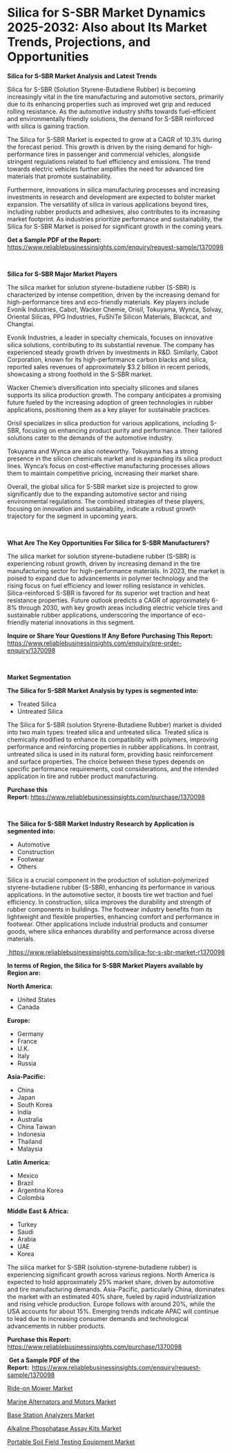 <p><h1>Silica for S-SBR Market Dynamics 2025-2032: Also about Its Market Trends, Projections, and Opportunities</h1></p><p><strong>Silica for S-SBR Market Analysis and Latest Trends</strong></p>
<p><p>Silica for S-SBR (Solution Styrene-Butadiene Rubber) is becoming increasingly vital in the tire manufacturing and automotive sectors, primarily due to its enhancing properties such as improved wet grip and reduced rolling resistance. As the automotive industry shifts towards fuel-efficient and environmentally friendly solutions, the demand for S-SBR reinforced with silica is gaining traction. </p><p>The Silica for S-SBR Market is expected to grow at a CAGR of 10.3% during the forecast period. This growth is driven by the rising demand for high-performance tires in passenger and commercial vehicles, alongside stringent regulations related to fuel efficiency and emissions. The trend towards electric vehicles further amplifies the need for advanced tire materials that promote sustainability. </p><p>Furthermore, innovations in silica manufacturing processes and increasing investments in research and development are expected to bolster market expansion. The versatility of silica in various applications beyond tires, including rubber products and adhesives, also contributes to its increasing market footprint. As industries prioritize performance and sustainability, the Silica for S-SBR Market is poised for significant growth in the coming years.</p></p>
<p><strong>Get a Sample PDF of the Report:&nbsp;</strong> <a href="https://www.reliablebusinessinsights.com/enquiry/request-sample/1370098?utm_campaign=1119&utm_medium=2&utm_source=Github&utm_content=ia&utm_term=22032025&utm_id=silica-for-s-sbr">https://www.reliablebusinessinsights.com/enquiry/request-sample/1370098</a></p>
<p>&nbsp;</p>
<p><strong>Silica for S-SBR Major Market Players</strong></p>
<p><p>The silica market for solution styrene-butadiene rubber (S-SBR) is characterized by intense competition, driven by the increasing demand for high-performance tires and eco-friendly materials. Key players include Evonik Industries, Cabot, Wacker Chemie, Orisil, Tokuyama, Wynca, Solvay, Oriental Silicas, PPG Industries, FuShiTe Silicon Materials, Blackcat, and Changtai.</p><p>Evonik Industries, a leader in specialty chemicals, focuses on innovative silica solutions, contributing to its substantial revenue. The company has experienced steady growth driven by investments in R&D. Similarly, Cabot Corporation, known for its high-performance carbon blacks and silica, reported sales revenues of approximately $3.2 billion in recent periods, showcasing a strong foothold in the S-SBR market.</p><p>Wacker Chemie’s diversification into specialty silicones and silanes supports its silica production growth. The company anticipates a promising future fueled by the increasing adoption of green technologies in rubber applications, positioning them as a key player for sustainable practices.</p><p>Orisil specializes in silica production for various applications, including S-SBR, focusing on enhancing product purity and performance. Their tailored solutions cater to the demands of the automotive industry.</p><p>Tokuyama and Wynca are also noteworthy. Tokuyama has a strong presence in the silicon chemicals market and is expanding its silica product lines. Wynca’s focus on cost-effective manufacturing processes allows them to maintain competitive pricing, increasing their market share.</p><p>Overall, the global silica for S-SBR market size is projected to grow significantly due to the expanding automotive sector and rising environmental regulations. The combined strategies of these players, focusing on innovation and sustainability, indicate a robust growth trajectory for the segment in upcoming years.</p></p>
<p>&nbsp;</p>
<p><strong>What Are The Key Opportunities For Silica for S-SBR Manufacturers?</strong></p>
<p><p>The silica market for solution styrene-butadiene rubber (S-SBR) is experiencing robust growth, driven by increasing demand in the tire manufacturing sector for high-performance materials. In 2023, the market is poised to expand due to advancements in polymer technology and the rising focus on fuel efficiency and lower rolling resistance in vehicles. Silica-reinforced S-SBR is favored for its superior wet traction and heat resistance properties. Future outlook predicts a CAGR of approximately 6-8% through 2030, with key growth areas including electric vehicle tires and sustainable rubber applications, underscoring the importance of eco-friendly material innovations in this segment.</p></p>
<p><strong>Inquire or Share Your Questions If Any Before Purchasing This Report:</strong> <a href="https://www.reliablebusinessinsights.com/enquiry/pre-order-enquiry/1370098?utm_campaign=1119&utm_medium=2&utm_source=Github&utm_content=ia&utm_term=22032025&utm_id=silica-for-s-sbr">https://www.reliablebusinessinsights.com/enquiry/pre-order-enquiry/1370098</a></p>
<p>&nbsp;</p>
<p><strong>Market Segmentation</strong></p>
<p><strong>The Silica for S-SBR Market Analysis by types is segmented into:</strong></p>
<p><ul><li>Treated Silica</li><li>Untreated Silica</li></ul></p>
<p><p>The Silica for S-SBR (solution Styrene-Butadiene Rubber) market is divided into two main types: treated silica and untreated silica. Treated silica is chemically modified to enhance its compatibility with polymers, improving performance and reinforcing properties in rubber applications. In contrast, untreated silica is used in its natural form, providing basic reinforcement and surface properties. The choice between these types depends on specific performance requirements, cost considerations, and the intended application in tire and rubber product manufacturing.</p></p>
<p><strong>Purchase this Report:&nbsp;</strong><a href="https://www.reliablebusinessinsights.com/purchase/1370098?utm_campaign=1119&utm_medium=2&utm_source=Github&utm_content=ia&utm_term=22032025&utm_id=silica-for-s-sbr">https://www.reliablebusinessinsights.com/purchase/1370098</a></p>
<p>&nbsp;</p>
<p><strong>The Silica for S-SBR Market Industry Research by Application is segmented into:</strong></p>
<p><ul><li>Automotive</li><li>Construction</li><li>Footwear</li><li>Others</li></ul></p>
<p><p>Silica is a crucial component in the production of solution-polymerized styrene-butadiene rubber (S-SBR), enhancing its performance in various applications. In the automotive sector, it boosts tire wet traction and fuel efficiency. In construction, silica improves the durability and strength of rubber components in buildings. The footwear industry benefits from its lightweight and flexible properties, enhancing comfort and performance in footwear. Other applications include industrial products and consumer goods, where silica enhances durability and performance across diverse materials.</p></p>
<p><a href="https://www.reliablebusinessinsights.com/silica-for-s-sbr-market-r1370098?utm_campaign=1119&utm_medium=2&utm_source=Github&utm_content=ia&utm_term=22032025&utm_id=silica-for-s-sbr">&nbsp;https://www.reliablebusinessinsights.com/silica-for-s-sbr-market-r1370098</a></p>
<p><strong>In terms of Region, the Silica for S-SBR Market Players available by Region are:</strong></p>
<p>
    <p> <strong> North America: </strong>
        <ul>
            <li>United States</li>
            <li>Canada</li>
        </ul>
        </p> 
    <p> <strong> Europe: </strong>
        <ul>
            <li>Germany</li>
            <li>France</li>
            <li>U.K.</li>
            <li>Italy</li>
            <li>Russia</li>
        </ul>
        </p> 
    <p> <strong> Asia-Pacific: </strong>
        <ul>
            <li>China</li>
            <li>Japan</li>
            <li>South Korea</li>
            <li>India</li>
            <li>Australia</li>
            <li>China Taiwan</li>
            <li>Indonesia</li>
            <li>Thailand</li>
            <li>Malaysia</li>
        </ul>
        </p> 
    <p> <strong> Latin America: </strong>
        <ul>
            <li>Mexico</li>
            <li>Brazil</li>
            <li>Argentina Korea</li>
            <li>Colombia</li>
        </ul>
        </p> 
    <p> <strong> Middle East & Africa: </strong>
        <ul>
            <li>Turkey</li>
            <li>Saudi</li>
            <li>Arabia</li>
            <li>UAE</li>
            <li>Korea</li>
        </ul>
    </p>
    </p>
<p><p>The silica market for S-SBR (solution-styrene-butadiene rubber) is experiencing significant growth across various regions. North America is expected to hold approximately 25% market share, driven by automotive and tire manufacturing demands. Asia-Pacific, particularly China, dominates the market with an estimated 40% share, fueled by rapid industrialization and rising vehicle production. Europe follows with around 20%, while the USA accounts for about 15%. Emerging trends indicate APAC will continue to lead due to increasing consumer demands and technological advancements in rubber products.</p></p>
<p><strong>Purchase this Report: </strong><a href="https://www.reliablebusinessinsights.com/purchase/1370098?utm_campaign=1119&utm_medium=2&utm_source=Github&utm_content=ia&utm_term=22032025&utm_id=silica-for-s-sbr">https://www.reliablebusinessinsights.com/purchase/1370098</a></p>
<p>&nbsp;<strong>Get a Sample PDF of the Report:&nbsp;&nbsp;</strong><a href="https://www.reliablebusinessinsights.com/enquiry/request-sample/1370098?utm_campaign=1119&utm_medium=2&utm_source=Github&utm_content=ia&utm_term=22032025&utm_id=silica-for-s-sbr">https://www.reliablebusinessinsights.com/enquiry/request-sample/1370098</a></p>
<p><strong></strong></p>
<p><p><a href="https://github.com/ishikodehira/Market-Research-Report-List-1/blob/main/ride-on-mower-market.md?utm_campaign=1119&utm_medium=2&utm_source=Github&utm_content=ia&utm_term=22032025&utm_id=silica-for-s-sbr">Ride-on Mower Market</a></p><p><a href="https://github.com/tahjaylestro/Market-Research-Report-List-1/blob/main/marine-alternators-and-motors-market.md?utm_campaign=1119&utm_medium=2&utm_source=Github&utm_content=ia&utm_term=22032025&utm_id=silica-for-s-sbr">Marine Alternators and Motors Market</a></p><p><a href="https://github.com/reeseberro3j/Market-Research-Report-List-1/blob/main/base-station-analyzers-market.md?utm_campaign=1119&utm_medium=2&utm_source=Github&utm_content=ia&utm_term=22032025&utm_id=silica-for-s-sbr">Base Station Analyzers Market</a></p><p><a href="https://github.com/filinjaic7/Market-Research-Report-List-1/blob/main/alkaline-phosphatase-assay-kits-market.md?utm_campaign=1119&utm_medium=2&utm_source=Github&utm_content=ia&utm_term=22032025&utm_id=silica-for-s-sbr">Alkaline Phosphatase Assay Kits Market</a></p><p><a href="https://github.com/rocicbenton/Market-Research-Report-List-1/blob/main/portable-soil-field-testing-equipment-market.md?utm_campaign=1119&utm_medium=2&utm_source=Github&utm_content=ia&utm_term=22032025&utm_id=silica-for-s-sbr">Portable Soil Field Testing Equipment Market</a></p></p>